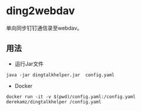 # ding2webdav

单向同步钉钉通信录至webdav。

## 用法

* 运行Jar文件

`java -jar dingtalkhelper.jar  config.yaml`

* Docker

`docker run -it -v $(pwd)/config.yaml:/config.yaml derekamz/dingtalkhelper /config.yaml`
